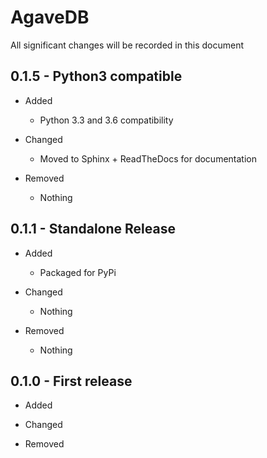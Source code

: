 # AgaveDB

All significant changes will be recorded in this document


## 0.1.5 - Python3 compatible

* Added
    * Python 3.3 and 3.6 compatibility
    
* Changed
    * Moved to Sphinx + ReadTheDocs for documentation

* Removed
    * Nothing


## 0.1.1 - Standalone Release

* Added
    * Packaged for PyPi
    
* Changed
    * Nothing

* Removed
    * Nothing

## 0.1.0 - First release

* Added

* Changed

* Removed
